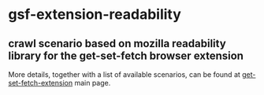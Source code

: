 # gsf-extension-readability

## crawl scenario based on mozilla readability library for the get-set-fetch browser extension

More details, together with a list of available scenarios, can be found at  [get-set-fetch-extension](https://github.com/get-set-fetch/extension) main page.